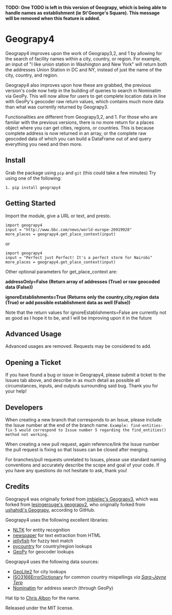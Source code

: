 <b>

TODO: One TODO is left in this version of Geograpy, which is being able to handle names as establishment (ie St'George's Square). This message will be removed when this feature is added.

</b>

Geograpy4
========

Geograpy4 improves upon the work of Geograpy3,2, and 1 by allowing for the search of facility names within a city, country, or region. For example, an input of "I like union station in Washington and New York" will return both the addresses Union Station in DC and NY, instead of just the name of the city, country, and region.

Geograpy4 also improves upon how these are grabbed, the previous version's code now help in the building of queries to search in Nominatim via GeoPy. This will now allow for users to get complete location data in line with GeoPy's geocoder raw return values, which contains much more data than what was currently returned by Geograpy3.

Functionalities are different from Geograpy3,2, and 1. For those who are familar with the previous versions, there is no more return for a places object where you can get cities, regions, or countries. This is because complete address is now returned in an array, or the complete raw geocoded data of which you can build a DataFrame out of and query everything you need and then more.

## Install

Grab the package using `pip` and `git` (this could take a few minutes)
Try using one of the following:

    1. pip install geograpy4

## Getting Started

Import the module, give a URL or text, and presto.

    import geograpy4
    input = "http://www.bbc.com/news/world-europe-26919928"
    more_places = geograpy4.get_place_context(input)
or

    import geograpy4
    input = "Perfect just Perfect! It's a perfect storm for Nairobi"
    more_places = geograpy4.get_place_context(input)

Other optional parameters for get_place_context are:

**addressOnly=False (Return array of addresses (True) or raw geocoded data (False))**
    
**ignoreEstablishments=True (Returns only the country,city,region data (True) or add possible establishment data as well (False))**

Note that the return values for ignoreEstablishments=False are currently not as good as I hope it to be, and I will be improving upon it in the future

## Advanced Usage

Advanced usages are removed. Requests may be considered to add.

## Opening a Ticket

If you have found a bug or issue in Geograpy4, please submit a ticket to the Issues tab above, and describe in as much detail as possible all circumstances, inputs, and outputs surrounding said bug.  Thank you for your help!


## Developers

When creating a new branch that corresponds to an Issue, please include the Issue number at the end of the branch name.
`Example: find-entities-fix-5 would correspond to Issue number 5 regarding the find_entities() method not working.`

When creating a new pull request, again reference/link the Issue number the pull request is fixing so that Issues can be closed after merging.

For branches/pull requests unrelated to Issues, please use standard naming conventions and accurately describe the scope and goal of your code.  If you have any questions do not hesitate to ask, thank you!


## Credits
Geograpy4 was originally forked from [jmbielec's Geograpy3](https://github.com/jmbielec/geograpy3), which was forked from [lesingerouge's geograpy2](https://github.com/lesingerouge/geograpy), who originally forked from [ushahidi's Geograpy](https://github.com/ushahidi/geograpy), according to GitHub.


Geograpy4 uses the following excellent libraries:

* [NLTK](http://www.nltk.org/) for entity recognition
* [newspaper](https://github.com/codelucas/newspaper) for text extraction from HTML
* [jellyfish](https://github.com/sunlightlabs/jellyfish) for fuzzy text match
* [pycountry](https://pypi.python.org/pypi/pycountry) for country/region lookups
* [GeoPy](https://geopy.readthedocs.io/en/stable/) for geocoder lookups

Geograpy4 uses the following data sources:

* [GeoLite2](http://dev.maxmind.com/geoip/geoip2/geolite2/) for city lookups
* [ISO3166ErrorDictionary](https://github.com/bodacea/countryname/blob/master/countryname/databases/ISO3166ErrorDictionary.csv) for common country mispellings _via [Sara-Jayne Terp](https://github.com/bodacea)_
* [Nominatim](https://nominatim.openstreetmap.org/) for address search (through GeoPy)

Hat tip to [Chris Albon](https://github.com/chrisalbon) for the name.

Released under the MIT license.

